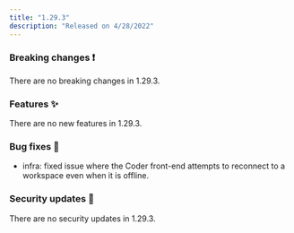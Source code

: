 ```yaml
---
title: "1.29.3"
description: "Released on 4/28/2022"
---
```


### Breaking changes ❗

There are no breaking changes in 1.29.3.

### Features ✨

There are no new features in 1.29.3.

### Bug fixes 🐛

- infra: fixed issue where the Coder front-end attempts to reconnect to a
  workspace even when it is offline.

### Security updates 🔐

There are no security updates in 1.29.3.
